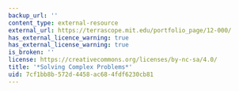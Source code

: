 ```yaml
---
backup_url: ''
content_type: external-resource
external_url: https://terrascope.mit.edu/portfolio_page/12-000/
has_external_licence_warning: true
has_external_license_warning: true
is_broken: ''
license: https://creativecommons.org/licenses/by-nc-sa/4.0/
title: '*Solving Complex Problems*'
uid: 7cf1bb8b-572d-4458-ac68-4fdf6230cb81
---
```

